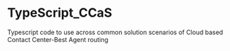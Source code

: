 # TypeScript_CCaS
Typescript code to use across common solution scenarios of Cloud based Contact Center-Best Agent routing
